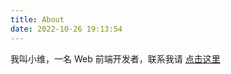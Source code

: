 ```yaml
---
title: About
date: 2022-10-26 19:13:54
---
```


我叫小维，一名 Web 前端开发者，联系我请 [点击这里](mailto:vaynepeng@gmail.com)
